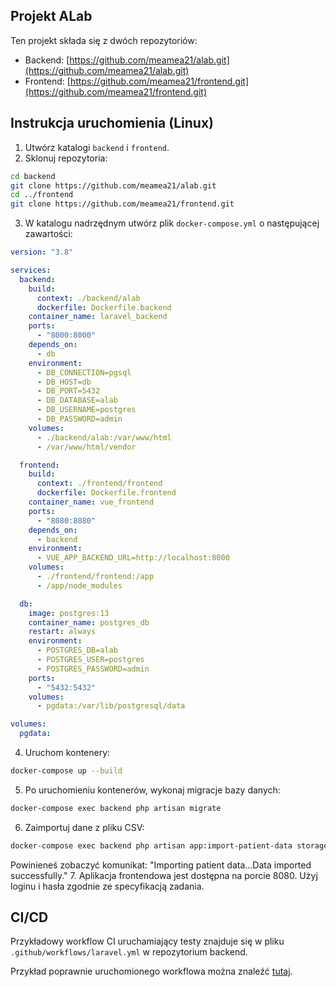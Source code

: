 ## Projekt ALab

Ten projekt składa się z dwóch repozytoriów:

- Backend: [https://github.com/meamea21/alab.git](https://github.com/meamea21/alab.git)
- Frontend: [https://github.com/meamea21/frontend.git](https://github.com/meamea21/frontend.git)


## Instrukcja uruchomienia (Linux)

1. Utwórz katalogi `backend` i `frontend`.
2. Sklonuj repozytoria:

```bash
cd backend
git clone https://github.com/meamea21/alab.git
cd ../frontend
git clone https://github.com/meamea21/frontend.git
```

3. W katalogu nadrzędnym utwórz plik `docker-compose.yml` o następującej zawartości:
```yaml
version: "3.8"

services:
  backend:
    build:
      context: ./backend/alab
      dockerfile: Dockerfile.backend
    container_name: laravel_backend
    ports:
      - "8000:8000"
    depends_on:
      - db
    environment:
      - DB_CONNECTION=pgsql
      - DB_HOST=db
      - DB_PORT=5432
      - DB_DATABASE=alab
      - DB_USERNAME=postgres
      - DB_PASSWORD=admin
    volumes:
      - ./backend/alab:/var/www/html
      - /var/www/html/vendor

  frontend:
    build:
      context: ./frontend/frontend
      dockerfile: Dockerfile.frontend
    container_name: vue_frontend
    ports:
      - "8080:8080"
    depends_on:
      - backend
    environment:
      - VUE_APP_BACKEND_URL=http://localhost:8000
    volumes:
      - ./frontend/frontend:/app
      - /app/node_modules

  db:
    image: postgres:13
    container_name: postgres_db
    restart: always
    environment:
      - POSTGRES_DB=alab
      - POSTGRES_USER=postgres
      - POSTGRES_PASSWORD=admin
    ports:
      - "5432:5432"
    volumes:
      - pgdata:/var/lib/postgresql/data

volumes:
  pgdata:
```

4. Uruchom kontenery:

```bash
docker-compose up --build
```

5. Po uruchomieniu kontenerów, wykonaj migracje bazy danych:

```bash
docker-compose exec backend php artisan migrate
```

6. Zaimportuj dane z pliku CSV:

```bash
docker-compose exec backend php artisan app:import-patient-data storage/app/private/results.csv
```

Powinieneś zobaczyć komunikat: "Importing patient data...Data imported successfully."
7. Aplikacja frontendowa jest dostępna na porcie 8080. Użyj loginu i hasła zgodnie ze specyfikacją zadania.

## CI/CD

Przykładowy workflow CI uruchamiający testy znajduje się w pliku `.github/workflows/laravel.yml` w repozytorium backend.

Przykład poprawnie uruchomionego workflowa można znaleźć [tutaj](https://github.com/meamea21/alab/actions/runs/13446386003/job/37572570578).